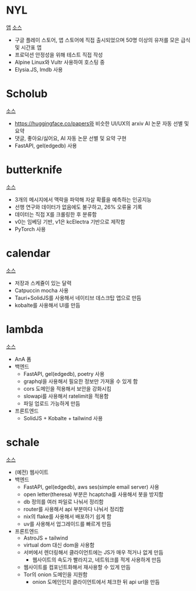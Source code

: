 # NYL

[앱](https://nyl.ny64.kr)
[소스](https://github.com/ny0510/slunchv2-backend)

- 구글 플레이 스토어, 앱 스토어에 직접 출시되었으며 50명 이상의 유저를 모은 급식 및 시간표 앱
- 프로덕션 안정성을 위해 테스트 직접 작성
- Alpine Linux와 Vultr 사용하여 호스팅 중
- Elysia.JS, lmdb 사용

# Scholub

[소스](https://github.com/scholub/backend)

- https://huggingface.co/papers와 비슷한 UI/UX의 arxiv AI 논문 자동 선별 및 요약
- 댓글, 좋아요/싫어요, AI 자동 논문 선별 및 요약 구현
- FastAPI, gel(edgedb) 사용

# butterknife

[소스](https://github.com/MisileLab/butterknife/tree/5f32e7b58c4b6bd01c8cf706f9d5ad9a71fe7506)

- 3개의 메시지에서 맥락을 파악해 자살 확률을 예측하는 인공지능
- 선행 연구와 데이터가 없음에도 불구하고, 26% 오류율 기록
- 데이터는 직접 X를 크롤링한 후 분류함
- v0는 임베딩 기반, v1은 kcElectra 기반으로 제작함
- PyTorch 사용

# calendar

[소스](https://github.com/misilelab/calendar)

- 저장과 스케쥴이 있는 달력
- Catpuccin mocha 사용
- Tauri+SolidJS를 사용해서 네이티브 데스크탑 앱으로 만듬
- kobalte를 사용해서 UI를 만듬

# lambda

[소스](https://github.com/MisileLab/h3/tree/a13896cca09c5a93d9a98673e908a6e62df893c2/archives/lambda)

- AnA 폼
- 백엔드
  - FastAPI, gel(edgedb), poetry 사용
  - graphql을 사용해서 필요한 정보만 가져올 수 있게 함
  - cors 도메인을 적용해서 보안을 강화시킴
  - slowapi를 사용해서 ratelimit을 적용함
  - 파일 업로드 가능하게 만듬
- 프론트엔드
  - SolidJS + Kobalte + tailwind 사용

# schale

[소스](https://github.com/MisileLab/h3/tree/44c54a0d6c5d59afea578a497f3fcd0ddd24dbe1/projects/schale/backend)

- (예전) 웹사이트
- 백엔드
  - FastAPI, gel(edgedb), aws ses(simple email server) 사용
  - open letter(theresa) 부분은 hcaptcha를 사용해서 봇을 방지함
  - db 정의를 여러 파일로 나눠서 정리함
  - router를 사용해서 api 부분마다 나눠서 정리함
  - nix의 flake를 사용해서 배포하기 쉽게 함
  - uv를 사용해서 업그레이드를 빠르게 만듬
- 프론트엔드
  - AstroJS + tailwind
  - virtual dom 대신 dom을 사용함
  - 서버에서 렌더링해서 클라이언트에는 JS가 매우 적거나 없게 만듬
    - 웹사이트의 속도가 빨라지고, 네트워크를 적게 사용하게 만듬
  - 웹사이트를 컴포넌트화해서 재사용할 수 있게 만듬
  - Tor의 onion 도메인을 지원함
    - onion 도메인인지 클라이언트에서 체크한 뒤 api url을 만듬



